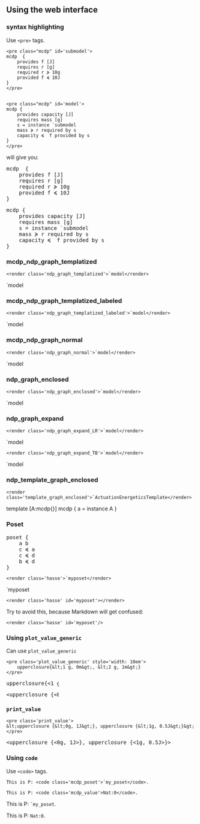 ## Using the web interface

### syntax highlighting

Use ``<pre>`` tags.

~~~
<pre class="mcdp" id='submodel'>
mcdp  {
	provides f [J]
	requires r [g]
	required r ≽ 10g
	provided f ≼ 10J
}
</pre>


<pre class="mcdp" id='model'>
mcdp {
	provides capacity [J]
	requires mass [g]
	s = instance `submodel
	mass ≽ r required by s
	capacity ≼  f provided by s
}
</pre>
~~~

will give you:

<pre class="mcdp" id='submodel'>
mcdp  {
	provides f [J]
	requires r [g]
	required r ≽ 10g
	provided f ≼ 10J
}
</pre>


<pre class="mcdp" id='model'>
mcdp {
	provides capacity [J]
	requires mass [g]
	s = instance `submodel
	mass ≽ r required by s
	capacity ≼  f provided by s
}
</pre>
 

### mcdp_ndp_graph_templatized

~~~
<render class='ndp_graph_templatized'>`model</render>
~~~

<render class='ndp_graph_templatized'>`model</render>

### mcdp_ndp_graph_templatized_labeled

~~~
<render class='ndp_graph_templatized_labeled'>`model</render>
~~~

<render class='ndp_graph_templatized_labeled'>`model</render>


###  mcdp_ndp_graph_normal

~~~
<render class='ndp_graph_normal'>`model</render>
~~~

<render class='ndp_graph_normal'>`model</render>

### ndp_graph_enclosed

~~~
<render class='ndp_graph_enclosed'>`model</render>
~~~

<render class='ndp_graph_enclosed'>`model</render>


### ndp_graph_expand

~~~
<render class='ndp_graph_expand_LR'>`model</render>
~~~

<render class='ndp_graph_expand_LR'>`model</render>

~~~
<render class='ndp_graph_expand_TB'>`model</render>
~~~

<render class='ndp_graph_expand_TB'>`model</render>

###  ndp_template_graph_enclosed

~~~
<render class='template_graph_enclosed'>`ActuationEnergeticsTemplate</render>
~~~

<render class='template_graph_enclosed'>
template [A:mcdp{}]
mcdp {
	a = instance A
}
</render>


### Poset

<pre class="mcdp_poset" id='myposet'>
poset { 
	a b 
	c ≼ a 
	c ≼ d
	b ≼ d 
}
</pre>


~~~
<render class='hasse'>`myposet</render>
~~~

<render class='hasse'>`myposet</render>


~~~
<render class='hasse' id='myposet'></render>
~~~

<render class='hasse' id='myposet'></render>


Try to avoid this, because Markdown will get confused:

~~~
<render class='hasse' id='myposet'/>
~~~


<render class='hasse' id='myposet'/>

### Using ``plot_value_generic``

Can use ``plot_value_generic``



~~~
<pre class='plot_value_generic' style='width: 10em'>
	upperclosure{&lt;1 g, 0m&gt;, &lt;2 g, 1m&gt;}
</pre>
~~~

<pre class='plot_value_generic' style='width: 10em'>upperclosure{&lt;1 g, 0m&gt;, &lt;2 g, 1m&gt;} </pre>


<pre class='plot_value_generic' style='width: 10em'>
&lt;upperclosure {&lt;0g, 1J&gt;}, upperclosure {&lt;1g, 0.5J&gt;}&gt;
</pre>


### ``print_value``

~~~
<pre class='print_value'>
&lt;upperclosure {&lt;0g, 1J&gt;}, upperclosure {&lt;1g, 0.5J&gt;}&gt;
</pre>
~~~

<pre class='print_value'>
&lt;upperclosure {&lt;0g, 1J&gt;}, upperclosure {&lt;1g, 0.5J&gt;}&gt;
</pre>


### Using ``code``

Use ``<code>`` tags.



~~~
This is P: <code class='mcdp_poset'>`my_poset</code>.

This is P: <code class='mcdp_value'>Nat:0</code>.
~~~

This is P: <code class='mcdp_poset'>`my_poset</code>.

This is P: <code class='mcdp_value'>Nat:0</code>.



<!-- This is not ok: <code class='mcdp_value'>`my_poset: <em>element</em></code>.
 -->
